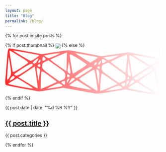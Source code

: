 ```yaml
---
layout: page
title: "Blog"
permalink: /blog/
---
```


<div class="container">


  {% for post in site.posts %}
  <div class="col-sm-4">
    <div class="thumbnail">
      {% if post.thumbnail %}
        <img class="img-responsive" src="{{ post.thumbnail }}" align="center">
      {% else %}
        <img class="img-responsive" src="/assets/truss.png" align="center">
      {% endif %}
      <p>{{ post.date | date: "%d %B %Y" }}</p>
      <a href="{{ post.url }}"><h2>{{ post.title }}</h2></a>
      <div class="{{ post.categories }}">
        <p>{{ post.categories }}</p>
      </div>
    </div>
  </div>
  {% endfor %}


</div>
